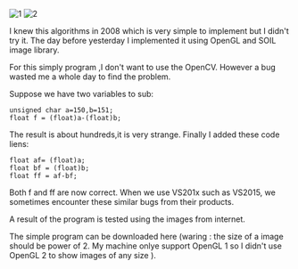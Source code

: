 ![1](http://hwdong.com/prog_images/1.jpg)  ![2](http://hwdong.com/prog_images/2.jpg)

I knew this algorithms in 2008 which is very simple to implement but I didn't try it. The day before yesterday I implemented it using OpenGL and SOIL image library.
<!--more--> 
For this simply program ,I don't want to use the OpenCV. However a bug wasted me a whole day to find the problem.

Suppose we have two variables to sub:

```
unsigned char a=150,b=151;
float f = (float)a-(float)b; 
```

The result is about hundreds,it is very strange.
Finally I added these code liens:

```
float af= (float)a; 
float bf = (float)b; 
float ff = af-bf;
```

Both f and ff are now correct. When we use VS201x such as VS2015, we sometimes encounter these similar bugs from their products.  

A  result of the program is tested using the images from internet.

The simple program can be downloaded here (waring : the size of a image should be power of 2. 
My machine onlye support OpenGL 1 so I didn't use OpenGL 2 to show images of any size ). 

